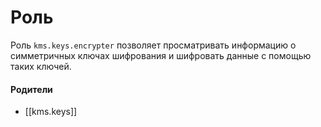 # Роль

Роль `kms.keys.encrypter` позволяет просматривать информацию о симметричных ключах шифрования и шифровать данные с помощью таких ключей.


#### Родители

- [[kms.keys]]
